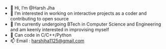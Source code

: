 - 👋 Hi, I’m @Harsh Jha
- 👀 I’m interested in working on interactive projects as a coder and contributing to open source 
- 🌱 I’m currently undergoing BTech in Computer Science and Engineering and am keenly interested in improvising myself
- 💞️ Can code in C/C++/Python
- 📫 Email : harshjha1125@gmail.com 

<!---
predator0789/predator0789 is a ✨ special ✨ repository because its `README.md` (this file) appears on your GitHub profile.
You can click the Preview link to take a look at your changes.
--->
